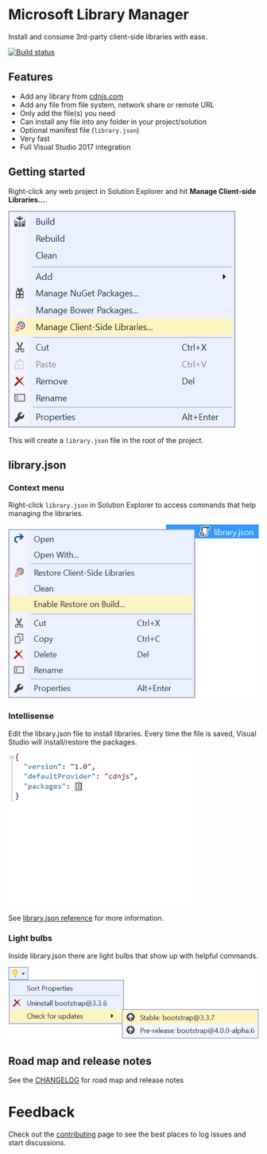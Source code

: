 # Microsoft Library Manager

Install and consume 3rd-party client-side libraries with ease.

[![Build status](https://ci.appveyor.com/api/projects/status/vc2ixijbk1ak780e?svg=true)](https://ci.appveyor.com/project/madskristensen/libraryinstaller)

## Features

- Add any library from [cdnjs.com](https://cdnjs.com/)
- Add any file from file system, network share or remote URL
- Only add the file(s) you need
- Can install any file into any folder in your project/solution
- Optional manifest file (`library.json`)
- Very fast
- Full Visual Studio 2017 integration

## Getting started
Right-click any web project in Solution Explorer and hit **Manage Client-side Libraries...**.

![Context menu](art/context-menu-project.png)

This will create a `library.json` file in the root of the project.

## library.json

### Context menu
Right-click `library.json` in Solution Explorer to access commands that help managing the libraries.

![context menu library.json](art/context-menu-config.png)

### Intellisense
Edit the library.json file to install libraries. Every time the file is saved, Visual Studio will install/restore the packages.

![library.json](art/library.json%20typing.gif)

See [library.json reference](https://github.com/aspnet/LibraryInstaller/wiki/library.json-reference) for more information.

### Light bulbs
Inside library.json there are light bulbs that show up with helpful commands.

![Light bulbs](art/light-bulbs.png)

## Road map and release notes
See the [CHANGELOG](CHANGELOG.md) for road map and release notes

# Feedback

Check out the [contributing](.github/CONTRIBUTING.md) page to see the best places to log issues and start discussions.
